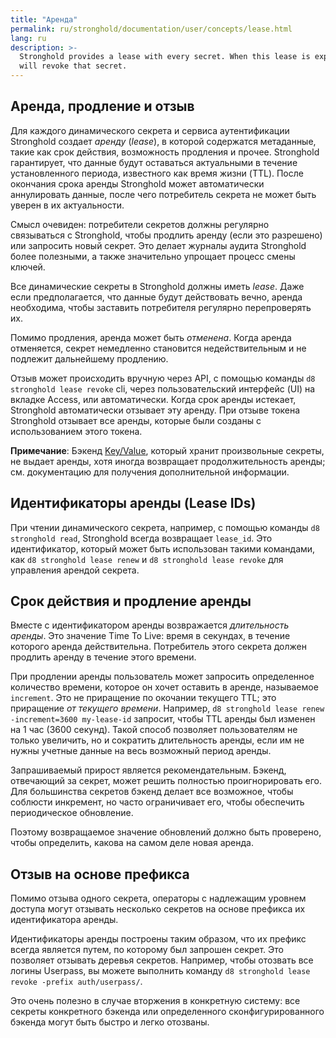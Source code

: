 ```yaml
---
title: "Аренда"
permalink: ru/stronghold/documentation/user/concepts/lease.html
lang: ru
description: >-
  Stronghold provides a lease with every secret. When this lease is expired, Stronghold
  will revoke that secret.
---
```


## Аренда, продление и отзыв

Для каждого динамического секрета и сервиса аутентификации Stronghold создает _аренду_ (_lease_), в которой содержатся метаданные, такие как срок действия, возможность продления и прочее. Stronghold гарантирует, что данные будут оставаться актуальными в течение установленного периода, известного как время жизни (TTL). После окончания срока аренды Stronghold может автоматически аннулировать данные, после чего потребитель секрета не может быть уверен в их актуальности.

Смысл очевиден: потребители секретов должны регулярно связываться с Stronghold, чтобы продлить аренду (если это разрешено) или запросить новый секрет. Это делает журналы аудита Stronghold более полезными, а также значительно упрощает процесс смены ключей.

Все динамические секреты в Stronghold должны иметь _lease_. Даже если предполагается, что данные будут действовать вечно, аренда необходима, чтобы заставить потребителя регулярно перепроверять их.

Помимо продления, аренда может быть _отменена_. Когда аренда отменяется, секрет немедленно становится недействительным и не подлежит дальнейшему продлению.

Отзыв может происходить вручную через API, с помощью команды `d8 stronghold lease revoke` cli, через пользовательский интерфейс (UI) на вкладке Access, или автоматически. Когда срок аренды истекает, Stronghold автоматически отзывает эту аренду. При отзыве токена Stronghold отзывает все аренды, которые были созданы с использованием этого токена.

**Примечание**: Бэкенд [Key/Value](../secrets-engines/kv/overview.html), который хранит произвольные секреты, не выдает аренды, хотя иногда возвращает продолжительность аренды; см. документацию для получения дополнительной информации.

## Идентификаторы аренды (Lease IDs)

При чтении динамического секрета, например, с помощью команды `d8 stronghold read`, Stronghold всегда возвращает `lease_id`. Это идентификатор, который может быть использован такими командами, как `d8 stronghold lease renew` и `d8 stronghold lease revoke` для управления арендой секрета.

## Срок действия и продление аренды

Вместе с идентификатором аренды возвражается _длительность аренды_. Это значение Time To Live: время в секундах, в течение которого аренда действительна. Потребитель этого секрета должен продлить аренду в течение этого времени.

При продлении аренды пользователь может запросить определенное количество времени, которое он хочет оставить в аренде, называемое `increment`. Это не приращение по окочании текущего TTL; это приращение _от текущего времени_. Например, `d8 stronghold lease renew -increment=3600 my-lease-id` запросит, чтобы TTL аренды был изменен на 1 час (3600 секунд). Такой способ позволяет пользователям не только увеличить, но и сократить длительность аренды, если им не нужны учетные данные на весь возможный период аренды.

Запрашиваемый прирост является рекомендательным. Бэкенд, отвечающий за секрет, может решить полностью проигнорировать его. Для большинства секретов бэкенд делает все возможное, чтобы соблюсти инкремент, но часто ограничивает его, чтобы обеспечить периодическое обновление.

Поэтому возвращаемое значение обновлений должно быть проверено, чтобы определить, какова на самом деле новая аренда.

## Отзыв на основе префикса

Помимо отзыва одного секрета, операторы с надлежащим уровнем доступа могут отзывать несколько секретов на основе префикса их идентификатора аренды.

Идентификаторы аренды построены таким образом, что их префикс всегда является путем, по которому был запрошен секрет. Это позволяет отзывать деревья секретов. Например, чтобы отозвать все логины Userpass, вы можете выполнить команду `d8 stronghold lease revoke -prefix auth/userpass/`.

Это очень полезно в случае вторжения в конкретную систему: все секреты конкретного бэкенда или определенного сконфигурированного бэкенда могут быть быстро и легко отозваны.
